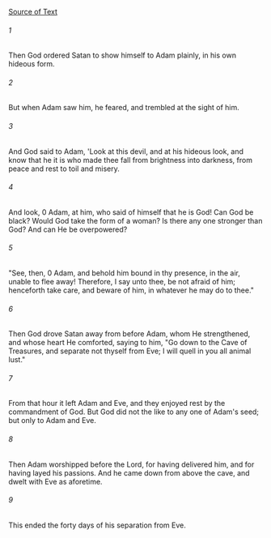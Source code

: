 [Source of Text](https://github.com/scrollmapper/bible_databases_deuterocanonical)

###### 1
Then God ordered Satan to show himself to Adam plainly, in his own hideous form.

###### 2
But when Adam saw him, he feared, and trembled at the sight of him.

###### 3
And God said to Adam, 'Look at this devil, and at his hideous look, and know that he it is who made thee fall from brightness into darkness, from peace and rest to toil and misery.

###### 4
And look, 0 Adam, at him, who said of himself that he is God! Can God be black? Would God take the form of a woman? Is there any one stronger than God? And can He be overpowered?

###### 5
"See, then, 0 Adam, and behold him bound in thy presence, in the air, unable to flee away! Therefore, I say unto thee, be not afraid of him; henceforth take care, and beware of him, in whatever he may do to thee."

###### 6
Then God drove Satan away from before Adam, whom He strengthened, and whose heart He comforted, saying to him, "Go down to the Cave of Treasures, and separate not thyself from Eve; I will quell in you all animal lust."

###### 7
From that hour it left Adam and Eve, and they enjoyed rest by the commandment of God. But God did not the like to any one of Adam's seed; but only to Adam and Eve.

###### 8
Then Adam worshipped before the Lord, for having delivered him, and for having layed his passions. And he came down from above the cave, and dwelt with Eve as aforetime.

###### 9
This ended the forty days of his separation from Eve.